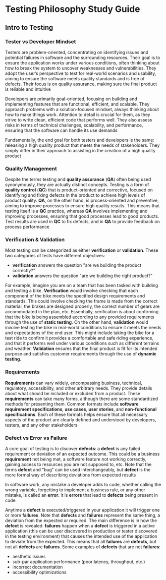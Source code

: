 # Testing Philosophy Study Guide

## Intro to Testing

### Tester vs Developer Mindset
Testers are problem-oriented, concentrating on identifying issues and potential failures in software and the surrounding resources. Their goal is to ensure the application works under various conditions, often thinking about how to break the system to uncover weaknesses and vulnerabilities. They adopt the user’s perspective to test for real-world scenarios and usability, aiming to ensure the software meets quality standards and is free of defects. Their focus is on quality assurance, making sure the final product is reliable and intuitive

Developers are primarily goal-oriented, focusing on building and implementing features that are functional, efficient, and scalable. They approach problems with a solution-focused mindset, always thinking about how to make things work. Attention to detail is crucial for them, as they strive to write clean, efficient code that performs well. They also assess risks in terms of technical challenges, scalability, and performance, ensuring that the software can handle its use demands

Fundamentally, the end goal for both testers and developers is the same: releasing a high quality product that meets the needs of stakeholders. They simply differ in their approach to assisting in the creation of a high quality product

### Quality Management
Despite the terms testing and **quality assurance** (**QA**) often being used synonymously, they are actually distinct concepts. Testing is a form of **quality control** (**QC**) that is product-oriented and corrective, focused on identifying and fixing defects in the product to achieve high levels of product quality. **QA**, on the other hand, is process-oriented and preventive, aiming to improve processes to ensure high quality results. This means that testing itself is a **QC** practice, whereas **QA** involves implementing and improving processes, ensuring that good processes lead to good products. Test results are used in **QC** to fix defects, and in **QA** to provide feedback on process performance

### Verification & Validation
Most testing can be categorized as either **verification** or **validation**. These two categories of tests have different objectives:
- **verification** answers the question "are we building the product correctly?"
- **validation** answers the question "are we building the right product?"

For example, imagine you are on a team that has been tasked with building and testing a bike. **Verification** would involve checking that each component of the bike meets the specified design requirements and standards. This could involve checking the frame is made from the correct material, the brakes are designed properly, the correct number of gears are accommodated in the plan, etc. Essentially, verification is about confirming that the bike is being assembled according to any provided requirements through the use of **static testing**. On the other hand, **validation** would involve testing the bike in real-world conditions to ensure it meets the needs and expectations of the end user. This might include taking the bike for a test ride to confirm it provides a comfortable and safe riding experience, and that it performs well under various conditions such as different terrains and weather. **Validation** ensures that the final product is fit for its intended purpose and satisfies customer requirements through the use of **dynamic testing**.

### Requirements
**Requirements** can vary widely, encompassing business, technical, regulatory, accessibility, and other arbitrary needs. They provide details about what should be included or excluded from a product. These **requirements** can take many forms, although there are some standardized methods for presenting them. Common formats include **software requirement specifications**, **use cases**, **user stories**, and **non-functional specifications**. Each of these formats helps ensure that all necessary aspects of the product are clearly defined and understood by developers, testers, and any other stakeholders

### Defect vs Error vs Failure
A core goal of testing is to discover **defects**: a **defect** is any failed requirement or deviation of an expected outcome. This could be a business **requirement** not being met, a software feature not working correctly, gaining access to resources you are not supposed to, etc. Note that the terms **defect** and "bug" can be used interchangeably, but **defect** is the more formal way of describing deviations from expected results

In software work, any mistake a developer adds to code, whether calling the wrong variable, forgetting to implement a business rule, or any other mistake, is called an **error**. It is **errors** that lead to **defects** being present in code

Anytime a **defect** is executed/triggered in your application it will trigger one or more **failures**. Note that **defects** and **failures** represent the same thing, a deviation from the expected or required. The main difference is in how the **defect** is revealed: **failures** happen when a **defect** is triggered in a active application (this can be user discovered in production or tester discovered in the testing environment) that causes the intended use of the application to deviate from the expected. This means that all **failures** are **defects**, but not all **defects** are **failures**. Some examples of **defects** that are not **failures**:
- aesthetic issues
- sub-par application performance (poor latency, throughput, etc.)
- incorrect documentation
- accessibility optimizations
